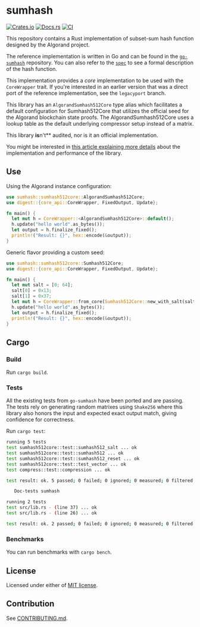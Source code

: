 # sumhash

[![Crates.io](https://img.shields.io/crates/v/sumhash.svg)](https://crates.io/crates/sumhash)
[![Docs.rs](https://docs.rs/sumhash/badge.svg)](https://docs.rs/sumhash)
[![CI](https://github.com/jsign/sumhash/workflows/CI/badge.svg)](https://github.com/jsign/sumhash/actions)

This repository contains a Rust implementation of subset-sum hash function designed by the Algorand project.

The reference implementation is written in Go and can be found in the [`go-sumhash`] repository.
You can also refer to the [`spec`] to see a formal description of the hash function.

This implementation provides a _core_ implementation to be used with the `CoreWrapper` trait. 
If you're interested in an earlier version that was a direct port of the reference implementation, see the `legacyport` branch.

This library has an `AlgorandSumhash512Core` type alias which facilitates a default configuration for Sumhash512Core that utilizes the official seed for the Algorand blockchain state proofs. The AlgorandSumhash512Core uses a lookup table as the default underlying compressor setup instead of a matrix.

This library **is**n't** audited, nor is it an official implementation.

You might be interested in [this article explaining more details](https://ihagopian.com/posts/implementing-algorands-sumhash512-cryptographic-hash-function-in-rust) about the implementation and performance of the library.


[`go-sumhash`]: https://github.com/algorand/go-sumhash
[`spec`]: https://github.com/algorand/go-sumhash/blob/master/spec/sumhash-spec.pdf

## Use

Using the Algorand instance configuration:

```rust
use sumhash::sumhash512core::AlgorandSumhash512Core;
use digest::{core_api::CoreWrapper, FixedOutput, Update};

fn main() {
  let mut h = CoreWrapper::<AlgorandSumhash512Core>::default();
  h.update("hello world".as_bytes());
  let output = h.finalize_fixed();
  println!("Result: {}", hex::encode(&output));
}
```

Generic flavor providing a custom seed:

```rust
use sumhash::sumhash512core::Sumhash512Core;
use digest::{core_api::CoreWrapper, FixedOutput, Update};

fn main() {
  let mut salt = [0; 64];
  salt[0] = 0x13;
  salt[1] = 0x37;
  let mut h = CoreWrapper::from_core(Sumhash512Core::new_with_salt(salt));
  h.update("hello world".as_bytes());
  let output = h.finalize_fixed();
  println!("Result: {}", hex::encode(&output));
}
```

## Cargo

### Build

Run `cargo build`.

### Tests

All the existing tests from `go-sumhash` have been ported and are passing. The tests rely on generating random matrixes using `Shake256` where this library also honors the input and expected exact output match, giving confidence for correctness.

Run `cargo test`:

```bash
running 5 tests
test sumhash512core::test::sumhash512_salt ... ok
test sumhash512core::test::sumhash512 ... ok
test sumhash512core::test::sumhash512_reset ... ok
test sumhash512core::test::test_vector ... ok
test compress::test::compression ... ok

test result: ok. 5 passed; 0 failed; 0 ignored; 0 measured; 0 filtered out; finished in 0.59s

   Doc-tests sumhash

running 2 tests
test src/lib.rs - (line 37) ... ok
test src/lib.rs - (line 26) ... ok

test result: ok. 2 passed; 0 failed; 0 ignored; 0 measured; 0 filtered out; finished in 0.21s
```

### Benchmarks

You can run benchmarks with `cargo bench`.

## License

Licensed under either of [MIT license](LICENSE-MIT).

## Contribution

See [CONTRIBUTING.md](CONTRIBUTING.md).

